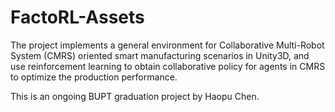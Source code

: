 # FactoRL-Assets
The project implements a general environment for Collaborative Multi-Robot System (CMRS) oriented smart manufacturing scenarios in Unity3D, and use reinforcement learning to obtain collaborative policy for agents in CMRS to optimize the production performance. 

This is an ongoing BUPT graduation project by Haopu Chen.

